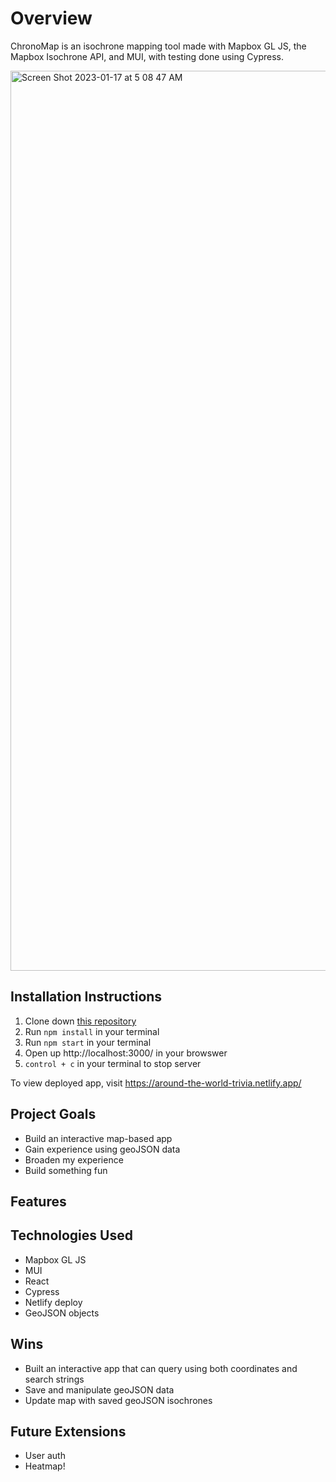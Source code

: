 # Overview
ChronoMap is an isochrone mapping tool made with Mapbox GL JS, the Mapbox Isochrone API, and MUI, with testing done using Cypress.

<img width="1440" alt="Screen Shot 2023-01-17 at 5 08 47 AM" src="https://user-images.githubusercontent.com/110298370/212870031-ee46de25-32ae-4469-8bc8-c8084e910766.png">

## Installation Instructions
1. Clone down [this repository]('https://github.com/jwasmer/ChronoMap')
1. Run `npm install` in your terminal
1. Run `npm start` in your terminal
1. Open up http://localhost:3000/ in your browswer
1. `control + c` in your terminal to stop server

To view deployed app, visit https://around-the-world-trivia.netlify.app/

## Project Goals
 * Build an interactive map-based app
 * Gain experience using geoJSON data
 * Broaden my experience
 * Build something fun

 ## Features

## Technologies Used
* Mapbox GL JS
* MUI
* React
* Cypress
* Netlify deploy
* GeoJSON objects

## Wins
* Built an interactive app that can query using both coordinates and search strings
* Save and manipulate geoJSON data
* Update map with saved geoJSON isochrones

## Future Extensions
* User auth
* Heatmap!



